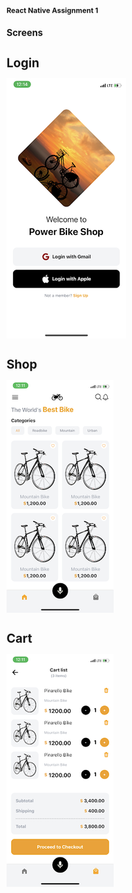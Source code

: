 ### React Native Assignment 1

## Screens

# Login

![Login Screen](assets/login.PNG)

# Shop

![Shop Screen](assets/shop.PNG)

# Cart

![Cart Screen](assets/cart.PNG)
